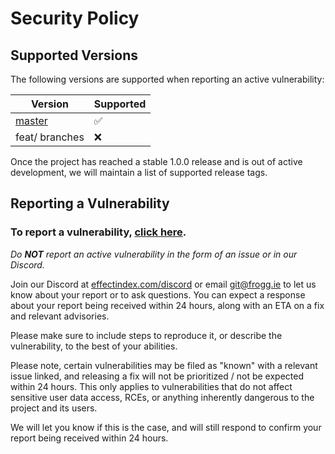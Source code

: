 # Security Policy

## Supported Versions

The following versions are supported when reporting an active vulnerability:

| Version | Supported          |
| ------- | ------------------ |
| [master](https://github.com/effectindex/tripreporter/tree/master) | :white_check_mark: |
| feat/ branches | :x:                |

Once the project has reached a stable 1.0.0 release and is out of active development, we will maintain a list of supported release tags.

## Reporting a Vulnerability

### To report a vulnerability, [click here](https://github.com/effectindex/tripreporter/security/advisories/new).

*Do **NOT** report an active vulnerability in the form of an issue or in our Discord.*

Join our Discord at [effectindex.com/discord](https://effectindex.com/discord) or email <git@frogg.ie> to let us know about your report or to ask questions.
You can expect a response about your report being received within 24 hours, along with an ETA on a fix and relevant advisories.

Please make sure to include steps to reproduce it, or describe the vulnerability, to the best of your abilities.

Please note, certain vulnerabilities may be filed as "known" with a relevant issue linked, and releasing a fix will not be prioritized / not be expected within 24 hours.
This only applies to vulnerabilities that do not affect sensitive user data access, RCEs, or anything inherently dangerous to the project and its users.

We will let you know if this is the case, and will still respond to confirm your report being received within 24 hours.
